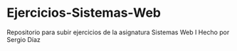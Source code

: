 # Ejercicios-Sistemas-Web
Repositorio para subir ejercicios de la asignatura Sistemas Web I
Hecho por Sergio Díaz

